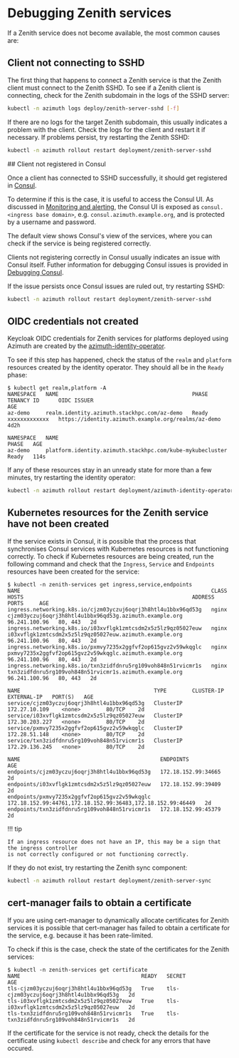 # Debugging Zenith services

If a Zenith service does not become available, the most common causes are:

## Client not connecting to SSHD

The first thing that happens to connect a Zenith service is that the Zenith client
must connect to the Zenith SSHD. To see if a Zenith client is connecting, check for the
Zenith subdomain in the logs of the SSHD server:

```sh  title="On the K3S node, targetting the HA cluster if deployed"
kubectl -n azimuth logs deploy/zenith-server-sshd [-f]
```

If there are no logs for the target Zenith subdomain, this usually indicates a problem
with the client. Check the logs for the client and restart it if necessary. If problems
persist, try restarting the Zenith SSHD:

```sh  title="On the K3S node, targetting the HA cluster if deployed"
kubectl -n azimuth rollout restart deployment/zenith-server-sshd
```

## Client not registered in Consul

Once a client has connected to SSHD successfully, it should get registered in
[Consul](https://www.consul.io/).

To determine if this is the case, it is useful to access the Consul UI. As discussed
in [Monitoring and alerting](../configuration/13-monitoring.md), the Consul UI
is exposed as `consul.<ingress base domain>`, e.g. `consul.azimuth.example.org`,
and is protected by a username and password.

The default view shows Consul's view of the services, where you can check if the
service is being registered correctly.

Clients not registering correctly in Consul usually indicates an issue with Consul
itself. Futher information for debugging Consul issues is provided in
[Debugging Consul](consul.md).

If the issue persists once Consul issues are ruled out, try restarting SSHD:

```sh  title="On the K3S node, targetting the HA cluster if deployed"
kubectl -n azimuth rollout restart deployment/zenith-server-sshd
```

## OIDC credentials not created

Keycloak OIDC credentials for Zenith services for platforms deployed using Azimuth are created
by the [azimuth-identity-operator](https://github.com/stackhpc/azimuth-identity-operator).

To see if this step has happened, check the status of the `realm` and `platform` resources
created by the identity operator. They should all be in the `Ready` phase:

```command  title="On the K3S node, targetting the HA cluster if deployed"
$ kubectl get realm,platform -A
NAMESPACE   NAME                                          PHASE   TENANCY ID      OIDC ISSUER                                           AGE
az-demo     realm.identity.azimuth.stackhpc.com/az-demo   Ready   xxxxxxxxxxxxx   https://identity.azimuth.example.org/realms/az-demo   4d2h

NAMESPACE   NAME                                                        PHASE   AGE
az-demo     platform.identity.azimuth.stackhpc.com/kube-mykubecluster   Ready   114s
```

If any of these resources stay in an unready state for more than a few minutes, try restarting
the identity operator:

```sh  title="On the K3S node, targetting the HA cluster if deployed"
kubectl -n azimuth rollout restart deployment/azimuth-identity-operator
```

## Kubernetes resources for the Zenith service have not been created

If the service exists in Consul, it is possible that the process that synchronises Consul
services with Kubernetes resources is not functioning correctly. To check if Kubernetes
resources are being created, run the following command and check that the `Ingress`,
`Service` and `Endpoints` resources have been created for the service:

```command  title="On the K3S node, targetting the HA cluster if deployed"
$ kubectl -n zenith-services get ingress,service,endpoints
NAME                                                            CLASS   HOSTS                                                     ADDRESS         PORTS     AGE
ingress.networking.k8s.io/cjzm03yczuj6oqrj3h8htl4u1bbx96qd53g   nginx   cjzm03yczuj6oqrj3h8htl4u1bbx96qd53g.azimuth.example.org   96.241.100.96   80, 443   2d
ingress.networking.k8s.io/i03xvflgk1zmtcsdm2x5z5lz9qz05027euw   nginx   i03xvflgk1zmtcsdm2x5z5lz9qz05027euw.azimuth.example.org   96.241.100.96   80, 443   2d
ingress.networking.k8s.io/pxmvy7235x2ggfvf2op615gvz2v59wkqglc   nginx   pxmvy7235x2ggfvf2op615gvz2v59wkqglc.azimuth.example.org   96.241.100.96   80, 443   2d
ingress.networking.k8s.io/txn3zidfdnru5rg109voh848n51rvicmr1s   nginx   txn3zidfdnru5rg109voh848n51rvicmr1s.azimuth.example.org   96.241.100.96   80, 443   2d

NAME                                          TYPE        CLUSTER-IP       EXTERNAL-IP   PORT(S)   AGE
service/cjzm03yczuj6oqrj3h8htl4u1bbx96qd53g   ClusterIP   172.27.10.109    <none>        80/TCP    2d
service/i03xvflgk1zmtcsdm2x5z5lz9qz05027euw   ClusterIP   172.30.203.227   <none>        80/TCP    2d
service/pxmvy7235x2ggfvf2op615gvz2v59wkqglc   ClusterIP   172.28.51.148    <none>        80/TCP    2d
service/txn3zidfdnru5rg109voh848n51rvicmr1s   ClusterIP   172.29.136.245   <none>        80/TCP    2d

NAME                                            ENDPOINTS                                                     AGE
endpoints/cjzm03yczuj6oqrj3h8htl4u1bbx96qd53g   172.18.152.99:34665                                           2d
endpoints/i03xvflgk1zmtcsdm2x5z5lz9qz05027euw   172.18.152.99:39409                                           2d
endpoints/pxmvy7235x2ggfvf2op615gvz2v59wkqglc   172.18.152.99:44761,172.18.152.99:36483,172.18.152.99:46449   2d
endpoints/txn3zidfdnru5rg109voh848n51rvicmr1s   172.18.152.99:45379                                           2d
```

!!! tip

    If an ingress resource does not have an IP, this may be a sign that the ingress controller
    is not correctly configured or not functioning correctly.

If they do not exist, try restarting the Zenith sync component:

```sh  title="On the K3S node, targetting the HA cluster if deployed"
kubectl -n azimuth rollout restart deployment/zenith-server-sync
```

## cert-manager fails to obtain a certificate

If you are using cert-manager to dynamically allocate certificates for Zenith services it
is possible that cert-manager has failed to obtain a certificate for the service, e.g. because
it has been rate-limited.

To check if this is the case, check the state of the certificates for the Zenith services:

```command  title="On the K3S node, targetting the HA cluster if deployed"
$ kubectl -n zenith-services get certificate
NAME                                      READY   SECRET                                    AGE
tls-cjzm03yczuj6oqrj3h8htl4u1bbx96qd53g   True    tls-cjzm03yczuj6oqrj3h8htl4u1bbx96qd53g   2d
tls-i03xvflgk1zmtcsdm2x5z5lz9qz05027euw   True    tls-i03xvflgk1zmtcsdm2x5z5lz9qz05027euw   2d
tls-txn3zidfdnru5rg109voh848n51rvicmr1s   True    tls-txn3zidfdnru5rg109voh848n51rvicmr1s   2d
```

If the certificate for the service is not ready, check the details for the certificate using
`kubectl describe` and check for any errors that have occured.
